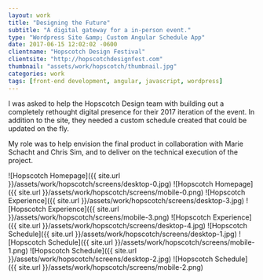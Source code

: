 ```yaml
---
layout: work
title: "Designing the Future"
subtitle: "A digital gateway for a in-person event."
type: "Wordpress Site &amp; Custom Angular Schedule App"
date: 2017-06-15 12:02:02 -0600
clientname: "Hopscotch Design Festival"
clientsite: "http://hopscotchdesignfest.com"
thumbnail: "assets/work/hopscotch/thumbnail.jpg"
categories: work
tags: [front-end development, angular, javascript, wordpress]
---
```


<div class="content">

<p>I was asked to help the Hopscotch Design team with building out a completely rethought digital presence for their 2017 iteration of the event. In addition to the site, they needed a custom schedule created that could be updated on the fly.</p>

<p>My role was to help envision the final product in collaboration with Marie Schacht and Chris Sim, and to deliver on the technical execution of the project.</p>

</div>

<span class="jux-img">
    ![Hopscotch Homepage]({{ site.url }}/assets/work/hopscotch/screens/desktop-0.jpg)
</span>
<span class="jux-img">
    ![Hopscotch Homepage]({{ site.url }}/assets/work/hopscotch/screens/mobile-0.png)
</span>

<span class="jux-img">
    ![Hopscotch Experience]({{ site.url }}/assets/work/hopscotch/screens/desktop-3.jpg)
    <span class="top-img">
    ![Hopscotch Experience]({{ site.url }}/assets/work/hopscotch/screens/mobile-3.png)
    </span>
</span>

<span class="jux-img">
    ![Hopscotch Experience]({{ site.url }}/assets/work/hopscotch/screens/desktop-4.jpg)
</span>

<span class="jux-img">
    ![Hopscotch Schedule]({{ site.url }}/assets/work/hopscotch/screens/desktop-1.jpg)
    <span class="top-img">
    ![Hopscotch Schedule]({{ site.url }}/assets/work/hopscotch/screens/mobile-1.png)
    </span>
</span>

<span class="jux-img">
    ![Hopscotch Schedule]({{ site.url }}/assets/work/hopscotch/screens/desktop-2.jpg)
    <span class="top-img">
    ![Hopscotch Schedule]({{ site.url }}/assets/work/hopscotch/screens/mobile-2.png)
    </span>
</span>
